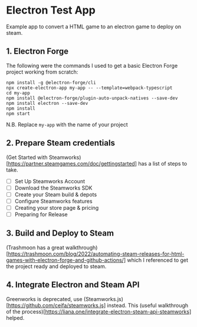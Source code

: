 # Electron Test App
Example app to convert a HTML game to an electron game to deploy on steam.

## 1. Electron Forge
The following were the commands I used to get a basic Electron Forge project working from scratch:
```
npm install -g @electron-forge/cli
npx create-electron-app my-app -- --template=webpack-typescript
cd my-app
npm install @electron-forge/plugin-auto-unpack-natives --save-dev
npm install electron --save-dev
npm install
npm start
```
N.B. Replace `my-app` with the name of your project

## 2. Prepare Steam credentials
(Get Started with Steamworks)[https://partner.steamgames.com/doc/gettingstarted] has a list of steps to take.
- [ ] Set Up Steamworks Account
- [ ] Download the Steamworks SDK
- [ ] Create your Steam build & depots
- [ ] Configure Steamworks features
- [ ] Creating your store page & pricing
- [ ] Preparing for Release

## 3. Build and Deploy to Steam
(Trashmoon has a great walkthrough)[https://trashmoon.com/blog/2022/automating-steam-releases-for-html-games-with-electron-forge-and-github-actions/] which I referenced to get the project ready and deployed to steam.

## 4. Integrate Electron and Steam API
Greenworks is deprecated, use (Steamworks.js)[https://github.com/ceifa/steamworks.js] instead. This (useful walkthrough of the process)[https://liana.one/integrate-electron-steam-api-steamworks] helped.